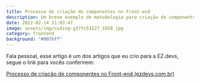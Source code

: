 ```yaml
---
title: Processo de criação de componentes no Front-end
description: Um breve exemplo de metodologia para criação de componentes
date: 2022-02-14 11:03:47
image: assets/img/coding-g37fc53127_1920.jpg
category: frontend
background: "#007bff"
---
```

Fala pessoal, esse artigo é um dos artigos que eu crio para a EZ.devs, segue o link para vocês conferirem:

<!--StartFragment-->

[Processo de criação de componentes no Front-end (ezdevs.com.br)](https://ezdevs.com.br/processo-de-criacao-de-componentes-no-front-end/)

<!--EndFragment-->